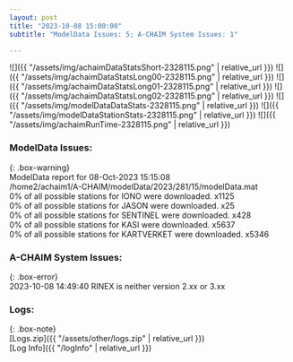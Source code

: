 ```yaml
---
layout: post
title: "2023-10-08 15:00:00"
subtitle: "ModelData Issues: 5; A-CHAIM System Issues: 1"

---
```


![]({{ "/assets/img/achaimDataStatsShort-2328115.png" | relative_url }})
![]({{ "/assets/img/achaimDataStatsLong00-2328115.png" | relative_url }})
![]({{ "/assets/img/achaimDataStatsLong01-2328115.png" | relative_url }})
![]({{ "/assets/img/achaimDataStatsLong02-2328115.png" | relative_url }})
![]({{ "/assets/img/modelDataDataStats-2328115.png" | relative_url }})
![]({{ "/assets/img/modelDataStationStats-2328115.png" | relative_url }})
![]({{ "/assets/img/achaimRunTime-2328115.png" | relative_url }})


### ModelData Issues:  
  
{: .box-warning}  
 ModelData report for 08-Oct-2023 15:15:08   
 /home2/achaim1/A-CHAIM/modelData/2023/281/15/modelData.mat   
 0% of all possible stations for IONO were downloaded. x1125   
 0% of all possible stations for JASON were downloaded. x25   
 0% of all possible stations for SENTINEL were downloaded. x428   
 0% of all possible stations for KASI were downloaded. x5637   
 0% of all possible stations for KARTVERKET were downloaded. x5346   
  
### A-CHAIM System Issues:  
  
{: .box-error}  
2023-10-08 14:49:40 RINEX is neither version 2.xx or 3.xx  

### Logs:  
  
{: .box-note}  
[Logs.zip]({{ "/assets/other/logs.zip" | relative_url }})  
[Log Info]({{ "/logInfo" | relative_url }})  
